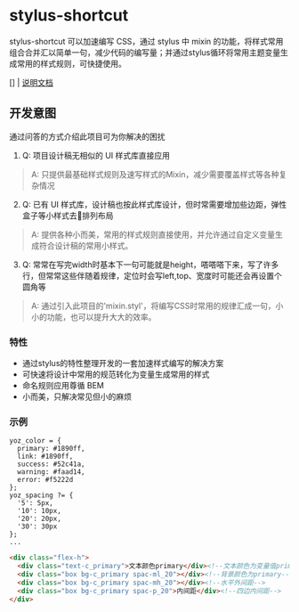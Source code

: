 # stylus-shortcut

stylus-shortcut 可以加速编写 CSS，通过 stylus 中 mixin 的功能，将样式常用组合合并汇以简单一句，减少代码的编写量；并通过stylus循环将常用主题变量生成常用的样式规则，可快捷使用。

[] | [说明文档](https://kwokronny.top/stylus-shortcut-docs/)

## 开发意图
通过问答的方式介绍此项目可为你解决的困扰
1. Q: 项目设计稿无相似的 UI 样式库直接应用
  > A: 只提供最基础样式规则及速写样式的Mixin，减少需要覆盖样式等各种复杂情况
2. Q: 已有 UI 样式库，设计稿也按此样式库设计，但时常需要增加些边距，弹性盒子等小样式去排列布局
  > A: 提供各种小而美，常用的样式规则直接使用，并允许通过自定义变量生成符合设计稿的常用小样式。
3. Q: 常常在写完width时基本下一句可能就是height，嗒嗒嗒下来，写了许多行，但常常这些伴随着规律，定位时会写left,top、宽度时可能还会再设置个圆角等
  > A: 通过引入此项目的'mixin.styl'，将编写CSS时常用的规律汇成一句，小小的功能，也可以提升大大的效率。

### 特性
- 通过stylus的特性整理开发的一套加速样式编写的解决方案
- 可快速将设计中常用的规范转化为变量生成常用的样式
- 命名规则应用尊循 BEM
- 小而美，只解决常见但小的麻烦

### 示例
```variable.styl
yoz_color = {
  primary: #1890ff,
  link: #1890ff,
  success: #52c41a,
  warning: #faad14,
  error: #f5222d
};
yoz_spacing ?= {
  '5': 5px,
  '10': 10px,
  '20': 20px,
  '30': 30px
};
...
```

```html
<div class="flex-h">
  <div class="text-c_primary">文本颜色primary</div><!--文本颜色为变量值primary-->
  <div class="box bg-c_primary spac-ml_20"></div><!--背景颜色为primary-->
  <div class="box bg-c_primary spac-mh_20"></div><!--水平外间距-->
  <div class="box bg-c_primary spac-p_20">内间距</div><!--四边内间距-->
</div>
```